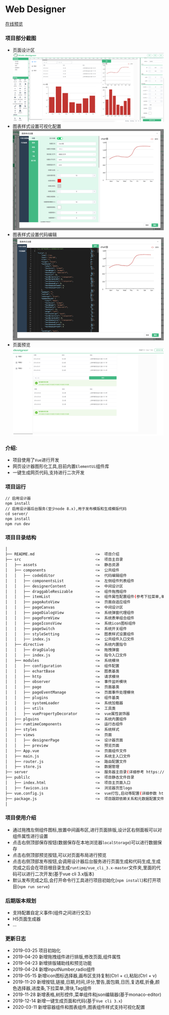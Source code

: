 # Web Designer

[在线预览](https://xiaoai7904.github.io/web_designer)

### 项目部分截图
* 页面设计区
![](src/assets/1.png)
* 图表样式设置可视化配置
![](src/assets/2.png)
* 图表样式设置代码编辑
![](src/assets/3.png)
* 页面预览
![](src/assets/4.png)
### 介绍: 
* 项目使用了`Vue`进行开发
* 网页设计器图形化工具,目前内置`ElementUi`组件库
* 一键生成网页代码,支持进行二次开发

### 项目运行
```
// 启用设计器
npm install
// 启用设计器后台服务(至少node 8.x),用于发布模版和生成模版代码
cd server/
npm install
npm run dev
```

### 项目目录结构
``` bash
│
├── README.md                           <=  项目介绍
├── src                                 <=  项目主目录
│   ├── assets                          <=  静态资源
│   ├── components                      <=  公共组件
│   │   ├── codeEditor                  <=  代码编辑组件  
│   │   ├── componentsList              <=  左侧组件列表组件
│   │   ├── designerContent             <=  中间设计区
│   │   ├── draggableResizable          <=  组件拖拽组件
│   │   ├── itemList                    <=  组件属性配置组件(参考下拉菜单,单选框,复现框属性配置)
│   │   ├── pageAutoView                <=  页面自适应组件
│   │   ├── pageCanvas                  <=  中间设计区
│   │   ├── pageDialogView              <=  系统弹窗代理组件
│   │   ├── pageFormView                <=  系统表单组合组件 
│   │   ├── pageIconsView               <=  系统icon图标组件
│   │   ├── pageSwitch                  <=  系统开关组件
│   │   ├── styleSetting                <=  图表样式设置组件
│   │   ├── index.js                    <=  公共组件入口文件     
│   ├── directive                       <=  系统内置指令
│   │   ├── dragDialog                  <=  拖拽弹窗
│   │   ├── index.js                    <=  指令入口文件
│   ├── modules                         <=  系统模块
│   │   ├── configuration               <=  组件配置
│   │   ├── echartBase                  <=  图表基类
│   │   ├── http                        <=  请求模块
│   │   ├── observer                    <=  事件监听模块
│   │   ├── page                        <=  页面基类
│   │   ├── pageEventManage             <=  页面事件处理模块
│   │   ├── plugins                     <=  组件基类
│   │   ├── systemLoader                <=  系统加载器
│   │   ├── utils                       <=  工具类
│   │   ├── vuePropertyDecorator        <=  vue属性装饰器
│   ├── plguins                         <=  系统内置组件
│   ├── rumtimeComponents               <=  运行态组件
│   ├── styles                          <=  系统样式
│   ├── views                           <=  页面
│   │   ├── designerPage                <=  设计器页面
│   │   ├── preview                     <=  预览页面
│   ├── App.vue                         <=  页面组件文件
│   ├── main.js                         <=  系统主入口文件
│   ├── router.js                       <=  路由配置文件
│   ├── store.js                        <=  数据管理
├── server                              <=  服务器主目录(详细参考 https://eggjs.org/zh-cn/)
├── publilc                             <=  项目静态文件目录
│   ├── index.html                      <=  项目主页面入口
│   ├── favicon.ico                     <=  浏览器页签logo
├── vue.config.js                       <=  vue打包,启动等配置(详细参数 https://cli.vuejs.org/zh/config/)  
├── package.js                          <=  项目跟踪依赖关系和元数据配置文件
│
```

### 项目使用介绍
* 通过拖拽左侧组件图标,放置中间画布区,进行页面排版,设计区右侧面板可以对组件属性进行设置
* 点击右侧顶部保存按钮(数据保存在本地浏览器`localStorage`)可以进行数据保存
* 点击右侧顶部预览按钮,可以对页面布局进行预览
* 点击右侧顶部发布按钮,会调用设计器后台服务进行页面生成和代码生成,生成完成之后会在项目根目录生成`runtime/vue_cli_3.x-master`文件夹,里面的代码可以进行二次开发(基于vue cli 3.x版本)
* 默认发布完成之后,会打开命令行工具进行项目初始化(`npm install`)和打开项目(`npm run serve`)

### 后期版本规划
* 支持配置自定义事件(组件之间进行交互)
* H5页面生成器
* ...

### 更新日志
* 2019-03-25 项目初始化
* 2019-04-20 新增拖拽组件进行排版,修改页面,组件属性
* 2019-04-23 新增排版辅助线和预览功能
* 2019-04-24 新增inputNumber,radio组件
* 2019-05-15 新增icon图标选择器,画布区支持复制(Ctrl + c),粘贴(Ctrl + v)
* 2019-11-20 新增按钮,链接,日期,时间,评分,警告,面包屑,日历,复选框,折叠,颜色选择器,进度条,下拉菜单,滑块,Tag组件
* 2019-11-28 新增表格,树形控件,菜单组件和json编辑器(基于monaco-editor)
* 2019-12-14 新增一键生成页面和代码(基于`Vue cli 3.x`)
* 2020-03-11 新增容器组件和图表组件,图表组件样式支持可视化配置